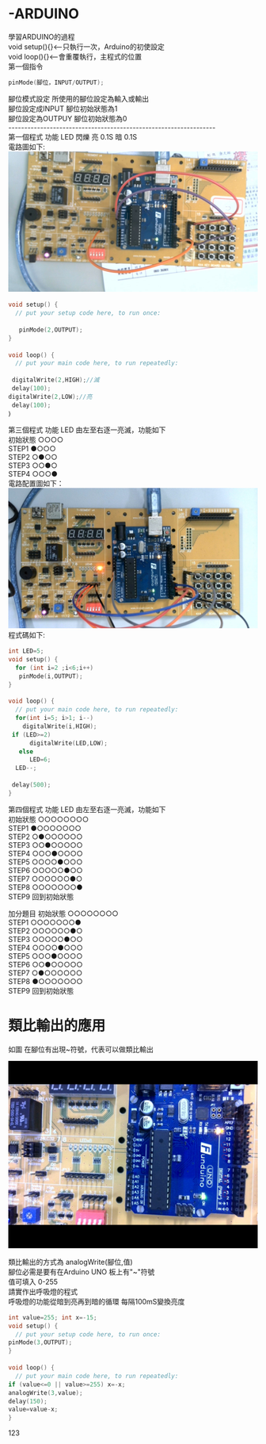 # -ARDUINO
學習ARDUINO的過程</br>
void setup(){}<--只執行一次，Arduino的初使設定</br>
void loop(){}<--會重覆執行，主程式的位置</br>
第一個指令 </br>
```c++
pinMode(腳位，INPUT/OUTPUT);
```
腳位模式設定 所使用的腳位設定為輸入或輸出</br>
腳位設定成INPUT 腳位初始狀態為1</br>
腳位設定為OUTPUY 腳位初始狀態為0</br>
-----------------------------------------------------------------</br>
第一個程式 功能 LED 閃爍 亮 0.1S 暗 0.1S</br>
電路圖如下:</br>
![image](https://github.com/MorrisChen0921/-ARDUINO/blob/master/2020-09-01-141715.jpg)</br>

```c++
void setup() {
  // put your setup code here, to run once:

   pinMode(2,OUTPUT);
}

void loop() {
  // put your main code here, to run repeatedly:

 digitalWrite(2,HIGH);//滅
 delay(100);
digitalWrite(2,LOW);//亮
 delay(100);
｝
```
第三個程式 功能 LED 由左至右逐一亮滅，功能如下</br>
初始狀態  ○○○○</br>
STEP1    ●○○○</br>
STEP2    ○●○○</br>
STEP3    ○○●○</br>
STEP4    ○○○●</br>
電路配置圖如下：</br>
![image](https://github.com/MorrisChen0921/-ARDUINO/blob/master/2020-09-15-102014.jpg)</br>
程式碼如下:
```c++
int LED=5;
void setup() {
  for (int i=2 ;i<6;i++)
   pinMode(i,OUTPUT);
}

void loop() {
  // put your main code here, to run repeatedly:
  for(int i=5; i>1; i--)
    digitalWrite(i,HIGH);
 if (LED>=2)
      digitalWrite(LED,LOW);
   else
      LED=6;   
  LED--;      

 delay(500);
}
```
第四個程式 功能 LED 由左至右逐一亮滅，功能如下</br>
初始狀態  ○○○○○○○○</br>
STEP1    ●○○○○○○○</br>
STEP2    ○●○○○○○○</br>
STEP3    ○○●○○○○○</br>
STEP4    ○○○●○○○○</br>
STEP5    ○○○○●○○○</br>
STEP6    ○○○○○●○○</br>
STEP7    ○○○○○○●○</br>
STEP8    ○○○○○○○●</br>
STEP9    回到初始狀態</br>

加分題目
初始狀態   ○○○○○○○○</br>
STEP1     ○○○○○○○●</br>
STEP2     ○○○○○○●○</br>
STEP3     ○○○○○●○○</br>
STEP4     ○○○○●○○○</br>
STEP5     ○○○●○○○○</br>
STEP6     ○○●○○○○○</br>
STEP7     ○●○○○○○○</br>
STEP8     ●○○○○○○○</br>
STEP9    回到初始狀態</br>

<h1>類比輸出的應用</h1>
如圖 在腳位有出現~符號，代表可以做類比輸出</br>

![image](https://github.com/MorrisChen0921/-ARDUINO/blob/master/2020-09-15-132935.jpg)</br>

類比輸出的方式為 analogWrite(腳位,值)</br>
腳位必需是要有在Arduino UNO 板上有"~"符號</br>
值可填入 0-255</br>
請實作出呼吸燈的程式</br>
呼吸燈的功能從暗到亮再到暗的循環 每隔100mS變換亮度</br>
```c++
int value=255; int x=-15;
void setup() {
  // put your setup code here, to run once:
pinMode(3,OUTPUT);
}

void loop() {
  // put your main code here, to run repeatedly:
if (value<=0 || value>=255) x=-x;
analogWrite(3,value);
delay(150);
value=value-x;
}
```
123
